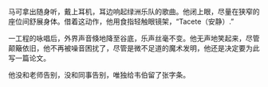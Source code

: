 马可拿出随身听，戴上耳机，耳边响起绿洲乐队的歌曲。他闭上眼，尽量在狭窄的座位间舒展身体。借着这动作，他用食指轻触眼镜架，“Tacete（安静）.”

一工程的咏唱后，外界声音倏地降至谷底，乐声丝毫不变。他无声地笑起来，尽管颠簸依旧，他不再被噪音困扰了，尽管是微不足道的魔术发明，他还是决定要为此写一篇论文。

他没和老师告别，没和同事告别，唯独给韦伯留了张字条。




